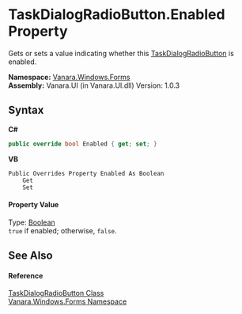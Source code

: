# TaskDialogRadioButton.Enabled Property 
 

Gets or sets a value indicating whether this <a href="3137c60c-4082-c99f-21cc-9bc183e9cbe4">TaskDialogRadioButton</a> is enabled.

**Namespace:**&nbsp;<a href="c580cf52-4028-70db-28d0-f9b1abc03861">Vanara.Windows.Forms</a><br />**Assembly:**&nbsp;Vanara.UI (in Vanara.UI.dll) Version: 1.0.3

## Syntax

**C#**<br />
``` C#
public override bool Enabled { get; set; }
```

**VB**<br />
``` VB
Public Overrides Property Enabled As Boolean
	Get
	Set
```


#### Property Value
Type: <a href="http://msdn2.microsoft.com/en-us/library/a28wyd50" target="_blank">Boolean</a><br />`true` if enabled; otherwise, `false`.

## See Also


#### Reference
<a href="3137c60c-4082-c99f-21cc-9bc183e9cbe4">TaskDialogRadioButton Class</a><br /><a href="c580cf52-4028-70db-28d0-f9b1abc03861">Vanara.Windows.Forms Namespace</a><br />